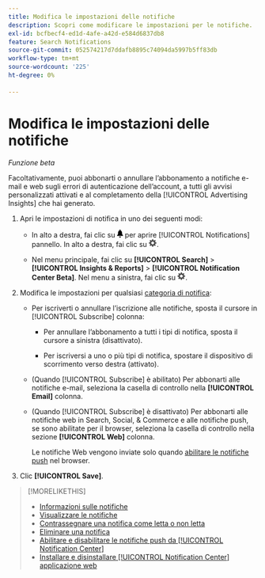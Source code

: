 ```yaml
---
title: Modifica le impostazioni delle notifiche
description: Scopri come modificare le impostazioni per le notifiche.
exl-id: bcfbecf4-ed1d-4afe-a42d-e584d6837db8
feature: Search Notifications
source-git-commit: 052574217d7ddafb8895c74094da5997b5ff83db
workflow-type: tm+mt
source-wordcount: '225'
ht-degree: 0%

---
```


# Modifica le impostazioni delle notifiche

*Funzione beta*

Facoltativamente, puoi abbonarti o annullare l’abbonamento a notifiche e-mail e web sugli errori di autenticazione dell’account, a tutti gli avvisi personalizzati attivati e al completamento della [!UICONTROL Advertising Insights] che hai generato.

1. Apri le impostazioni di notifica in uno dei seguenti modi:

   * In alto a destra, fai clic su ![Notifiche](/help/search-social-commerce/assets/notifications-panel.png "Notifiche") per aprire [!UICONTROL Notifications] pannello. In alto a destra, fai clic su ![Impostazioni](/help/search-social-commerce/assets/settings-nc.png "Impostazioni").

   * Nel menu principale, fai clic su **[!UICONTROL Search]** > **[!UICONTROL Insights & Reports]** > **[!UICONTROL Notification Center Beta]**. Nel menu a sinistra, fai clic su ![Impostazioni](/help/search-social-commerce/assets/settings-nc.png "Impostazioni").

1. Modifica le impostazioni per qualsiasi [categoria di notifica](notification-about.md):

   * Per iscriverti o annullare l’iscrizione alle notifiche, sposta il cursore in [!UICONTROL Subscribe] colonna:

      * Per annullare l’abbonamento a tutti i tipi di notifica, sposta il cursore a sinistra (disattivato).

      * Per iscriversi a uno o più tipi di notifica, spostare il dispositivo di scorrimento verso destra (attivato).

   * (Quando [!UICONTROL Subscribe] è abilitato) Per abbonarti alle notifiche e-mail, seleziona la casella di controllo nella **[!UICONTROL Email]** colonna.

   * (Quando [!UICONTROL Subscribe] è disattivato) Per abbonarti alle notifiche web in Search, Social, &amp; Commerce e alle notifiche push, se sono abilitate per il browser, seleziona la casella di controllo nella sezione **[!UICONTROL Web]** colonna.

     Le notifiche Web vengono inviate solo quando [abilitare le notifiche push](notifications-push-enable-disable.md) nel browser.

1. Clic **[!UICONTROL Save]**.

>[!MORELIKETHIS]
>
>* [Informazioni sulle notifiche](/help/search-social-commerce/notifications/notification-about.md)
>* [Visualizzare le notifiche](notification-view.md)
>* [Contrassegnare una notifica come letta o non letta](notification-mark-read-unread.md)
>* [Eliminare una notifica](notification-delete.md)
>* [Abilitare e disabilitare le notifiche push da [!UICONTROL Notification Center]](notifications-push-enable-disable.md)
>* [Installare e disinstallare [!UICONTROL Notification Center] applicazione web](notification-app-install-uninstall.md)
